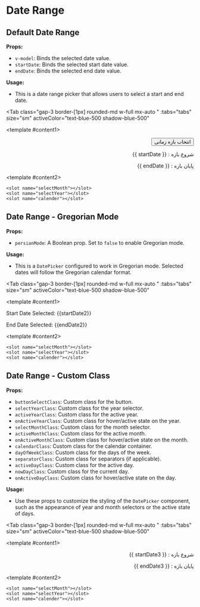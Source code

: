 # Date Range

<script setup lang="ts">
import { ref, watch } from 'vue'
const tabs = [
  { label: 'UI', value: 1, content: '' },
  { label: 'Slots', value: 2, content: ''},
  { label: 'Props', value: 3, content: ''},
];
const modelValue = ref(false);
const resetValue = ref()
const startDate = ref();
const endDate = ref();
const modelValue2 = ref();
const startDate2 = ref();
const endDate2 = ref();
const modelValue3 = ref();
const startDate3 = ref();
const endDate3 = ref();
watch(endDate, (newValue) => {
  if(newValue){
    modelValue.value = false;
  }
})
</script>

## Default Date Range

**Props:**

- `v-model`: Binds the selected date value.
- `startDate`: Binds the selected start date value.
- `endDate`: Binds the selected end date value.

**Usage:**

- This is a date range picker that allows users to select a start and end date.

<Tab
   class="gap-3 border-[1px] rounded-md w-full mx-auto "
    :tabs="tabs"
    size="sm"
    activeColor="text-blue-500 shadow-blue-500"
  >
<template #content1>
<div dir="rtl" class="mb-6">
<Button @click="modelValue = true" buttonClass="w-40">انتخاب بازه زمانی</Button>
</div>
<DateRange v-model="modelValue" v-model:startDate="startDate" v-model:endDate="endDate"/>
<div dir="rtl">
  <p>
    شروع بازه : <span dir="ltr">{{ startDate }}</span>
  </p>
  <p>
    پایان بازه : <span dir="ltr">{{ endDate }}</span>
  </p>
</div>

</template>

<template #content2>

```vue
<slot name="selectMonth"></slot>
<slot name="selectYear"></slot>
<slot name="calender"></slot>
```

</template>
<template #content3>

```vue
<DateRange v-model="modelValue" 
v-model:startDate="startDate" 
v-model:endDate="endDate"/>
```

</template>
</Tab>

## Date Range - Gregorian Mode

**Props:**

- `persianMode`: A Boolean prop. Set to `false` to enable Gregorian mode.

**Usage:**

- This is a `DatePicker` configured to work in Gregorian mode. Selected dates will follow the Gregorian calendar format.

<Tab
   class="gap-3 border-[1px] rounded-md w-full mx-auto "
    :tabs="tabs"
    size="sm"
    activeColor="text-blue-500 shadow-blue-500"
  >
<template #content1>
<DateRange v-model="modelValue2" v-model:startDate="startDate2" v-model:endDate="endDate2" :persianMode="false" />
<p>Start Date Selected: {{startDate2}}</p>
<p>End Date Selected: {{endDate2}}</p>
</template>

<template #content2>

```vue
<slot name="selectMonth"></slot>
<slot name="selectYear"></slot>
<slot name="calender"></slot>
```

</template>
<template #content3>

```vue
<DateRange v-model="modelValue" 
v-model:startDate="startDate" 
v-model:endDate="endDate" 
:persianMode="false" />
```

</template>
</Tab>

## Date Range - Custom Class

**Props:**

- `buttonSelectClass`: Custom class for the button.
- `selectYearClass`: Custom class for the year selector.
- `activeYearClass`: Custom class for the active year.
- `onActiveYearClass`: Custom class for hover/active state on the year.
- `selectMonthClass`: Custom class for the month selector.
- `activeMonthClass`: Custom class for the active month.
- `onActiveMonthClass`: Custom class for hover/active state on the month.
- `calendarClass`: Custom class for the calendar container.
- `dayOfWeekClass`: Custom class for the days of the week.
- `separatorClass`: Custom class for separators (if applicable).
- `activeDayClass`: Custom class for the active day.
- `nowDayClass`: Custom class for the current day.
- `onActiveDayClass`: Custom class for hover/active state on the day.

**Usage:**

- Use these props to customize the styling of the `DatePicker` component, such as the appearance of year and month selectors or the active state of days.

<Tab
   class="gap-3 border-[1px] rounded-md w-full mx-auto "
    :tabs="tabs"
    size="sm"
    activeColor="text-blue-500 shadow-blue-500"
  >
<template #content1>
<DateRange v-model="modelValue3" v-model:startDate="startDate3" v-model:endDate="endDate3" buttonSelectClass="bg-indigo-700" dayOfWeekClass="text-black" calenderClass="bg-indigo-200 rounded-2xl" onActiveDayClass="text-balck rounded-2xl hover:bg-indigo-300" nowDayClass="border-indigo-700 hover:bg-indigo-300 text-black rounded-2xl" activeDayClass="bg-indigo-700 text-white rounded-2xl" selectMonthClass="bg-indigo-100" activeMonthClass="bg-indigo-700 hover:bg-indigo-600 hover:text-white text-white" onActiveMonthClass="bg-indigo-200 text-black hover:bg-indigo-300 hover:text-black" selectYearClass="bg-indigo-100" activeYearClass="bg-indigo-700 hover:bg-indigo-600 text-white hover:text-white" onActiveYearClass="bg-indigo-200 text-black hover:bg-indigo-300 hover:text-black"/>
<div dir="rtl">
  <p>
    شروع بازه : <span dir="ltr">{{ startDate3 }}</span>
  </p>
  <p>
    پایان بازه : <span dir="ltr">{{ endDate3 }}</span>
  </p>
</div>
</template>

<template #content2>

```vue
<slot name="selectMonth"></slot>
<slot name="selectYear"></slot>
<slot name="calender"></slot>
```

</template>
<template #content3>

```vue
<DatePicker v-model="modelValue" v-model:startDate="startDate" 
v-model:endDate="endDate" buttonSelectClass="bg-indigo-700" 
dayOfWeekClass="text-black" calenderClass="bg-indigo-200 rounded-2xl" 
onActiveDayClass="text-balck rounded-2xl hover:bg-indigo-300" 
nowDayClass="border-indigo-700 hover:bg-indigo-300 text-black rounded-2xl" 
activeDayClass="bg-indigo-700 text-white rounded-2xl" 
selectMonthClass="bg-indigo-100" 
activeMonthClass="bg-indigo-700 hover:bg-indigo-600 hover:text-white text-white" 
onActiveMonthClass="bg-indigo-200 text-black hover:bg-indigo-300 hover:text-black" 
selectYearClass="bg-indigo-100" 
activeYearClass="bg-indigo-700 hover:bg-indigo-600 text-white hover:text-white" 
onActiveYearClass="bg-indigo-200 text-black hover:bg-indigo-300 hover:text-black"/>
```

</template>
</Tab>
